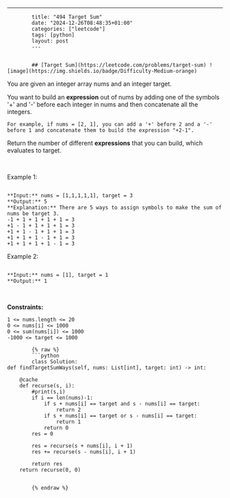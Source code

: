 ---
            title: "494 Target Sum"
            date: "2024-12-26T08:48:35+01:00"
            categories: ["leetcode"]
            tags: [python]
            layout: post
            ---
            

            ## [Target Sum](https://leetcode.com/problems/target-sum) ![image](https://img.shields.io/badge/Difficulty-Medium-orange)

You are given an integer array nums and an integer target.

You want to build an **expression** out of nums by adding one of the symbols '+' and '-' before each integer in nums and then concatenate all the integers.

	For example, if nums = [2, 1], you can add a '+' before 2 and a '-' before 1 and concatenate them to build the expression "+2-1".

Return the number of different **expressions** that you can build, which evaluates to target.

 

Example 1:

```

**Input:** nums = [1,1,1,1,1], target = 3
**Output:** 5
**Explanation:** There are 5 ways to assign symbols to make the sum of nums be target 3.
-1 + 1 + 1 + 1 + 1 = 3
+1 - 1 + 1 + 1 + 1 = 3
+1 + 1 - 1 + 1 + 1 = 3
+1 + 1 + 1 - 1 + 1 = 3
+1 + 1 + 1 + 1 - 1 = 3

```

Example 2:

```

**Input:** nums = [1], target = 1
**Output:** 1

```

 

**Constraints:**

	1 <= nums.length <= 20
	0 <= nums[i] <= 1000
	0 <= sum(nums[i]) <= 1000
	-1000 <= target <= 1000

            {% raw %}
            ```python
            class Solution:
    def findTargetSumWays(self, nums: List[int], target: int) -> int:
        
        @cache
        def recurse(s, i):
            #print(s,i)
            if i == len(nums)-1:
                if s + nums[i] == target and s - nums[i] == target:
                    return 2
                if s + nums[i] == target or s - nums[i] == target:
                    return 1
                return 0
            res = 0
            
            res = recurse(s + nums[i], i + 1)
            res += recurse(s - nums[i], i + 1)
            
            return res
        return recurse(0, 0)


            {% endraw %}
            